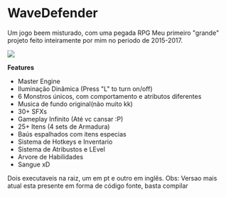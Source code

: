 # WaveDefender

Um jogo beem misturado, com uma pegada RPG
Meu primeiro "grande" projeto feito inteiramente por mim no periodo de 2015-2017.

<img src="http://agilti.com.br/prints/wv1.png" />

**Features**
- Master Engine
- Iluminação Dinâmica (Press "L" to turn on/off)
- 6 Monstros únicos, com comportamento e atributos diferentes
- Musica de fundo original(não muito kk)
- 30+ SFXs
- Gameplay Infinito (Até vc cansar :P)
- 25+ Itens (4 sets de Armadura)
- Baús espalhados com itens especias
- Sistema de Hotkeys e Inventario
- Sistema de Atribustos e LEvel
- Arvore de Habilidades
- Sangue xD


Dois executaveis na raiz, um em pt e outro em inglês.
Obs: Versao mais atual esta presente em forma de código fonte, basta compilar
